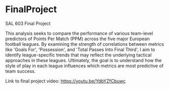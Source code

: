 # FinalProject
SAL 603 Final Project

This analysis seeks to compare the performance of various team-level predictors of Points Per Match (PPM) across the five major European football leagues. 
By examining the strength of correlations between metrics like 'Goals For', 'Possession', and 'Total Passes Into Final Third', I aim to identify 
league-specific trends that may reflect the underlying tactical approaches in these leagues. Ultimately, the goal is to understand how the style of play 
in each league influences which metrics are most predictive of team success. 

Link to final project video: https://youtu.be/YdbYZfCbuwc